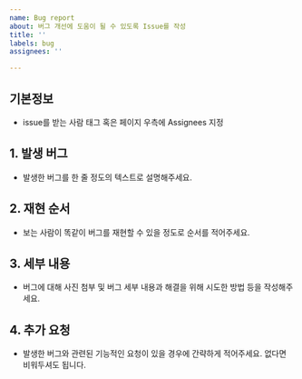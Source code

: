 ```yaml
---
name: Bug report
about: 버그 개선에 도움이 될 수 있도록 Issue를 작성
title: ''
labels: bug
assignees: ''

---
```


## 기본정보

- issue를 받는 사람 태그 혹은 페이지 우측에 Assignees 지정

## 1. 발생 버그

- 발생한 버그를 한 줄 정도의 텍스트로 설명해주세요.

## 2. 재현 순서

- 보는 사람이 똑같이 버그를 재현할 수 있을 정도로 순서를 적어주세요.

## 3. 세부 내용

- 버그에 대해 사진 첨부 및 버그 세부 내용과 해결을 위해 시도한 방법 등을 작성해주세요.

## 4. 추가 요청

- 발생한 버그와 관련된 기능적인 요청이 있을 경우에 간략하게 적어주세요. 없다면 비워두셔도 됩니다.
